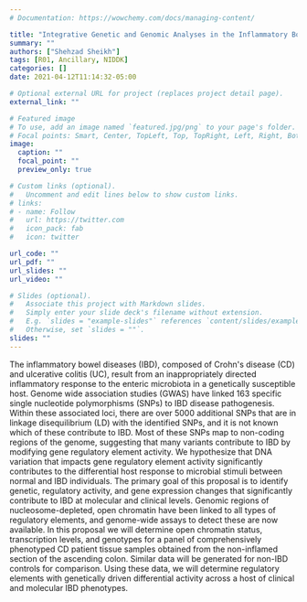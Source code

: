 ```yaml
---
# Documentation: https://wowchemy.com/docs/managing-content/

title: "Integrative Genetic and Genomic Analyses in the Inflammatory Bowel Disease"
summary: ""
authors: ["Shehzad Sheikh"]
tags: [R01, Ancillary, NIDDK]
categories: []
date: 2021-04-12T11:14:32-05:00

# Optional external URL for project (replaces project detail page).
external_link: ""

# Featured image
# To use, add an image named `featured.jpg/png` to your page's folder.
# Focal points: Smart, Center, TopLeft, Top, TopRight, Left, Right, BottomLeft, Bottom, BottomRight.
image:
  caption: ""
  focal_point: ""
  preview_only: true

# Custom links (optional).
#   Uncomment and edit lines below to show custom links.
# links:
# - name: Follow
#   url: https://twitter.com
#   icon_pack: fab
#   icon: twitter

url_code: ""
url_pdf: ""
url_slides: ""
url_video: ""

# Slides (optional).
#   Associate this project with Markdown slides.
#   Simply enter your slide deck's filename without extension.
#   E.g. `slides = "example-slides"` references `content/slides/example-slides.md`.
#   Otherwise, set `slides = ""`.
slides: ""
---
```


The inflammatory bowel diseases (IBD), composed of Crohn's disease (CD) and ulcerative colitis (UC), result from an inappropriately directed inflammatory response to the enteric microbiota in a genetically susceptible host. Genome wide association studies (GWAS) have linked 163 specific single nucleotide polymorphisms (SNPs) to IBD disease pathogenesis. Within these associated loci, there are over 5000 additional SNPs that are in linkage disequilibrium (LD) with the identified SNPs, and it is not known which of these contribute to IBD. Most of these SNPs map to non-coding regions of the genome, suggesting that many variants contribute to IBD by modifying gene regulatory element activity. We hypothesize that DNA variation that impacts gene regulatory element activity significantly contributes to the differential host response to microbial stimuli between normal and IBD individuals. The primary goal of this proposal is to identify genetic, regulatory activity, and gene expression changes that significantly contribute to IBD at molecular and clinical levels. Genomic regions of nucleosome-depleted, open chromatin have been linked to all types of regulatory elements, and genome-wide assays to detect these are now available. In this proposal we will determine open chromatin status, transcription levels, and genotypes for a panel of comprehensively phenotyped CD patient tissue samples obtained from the non-inflamed section of the ascending colon. Similar data will be generated for non-IBD controls for comparison. Using these data, we will determine regulatory elements with genetically driven differential activity across a host of clinical and molecular IBD phenotypes.
